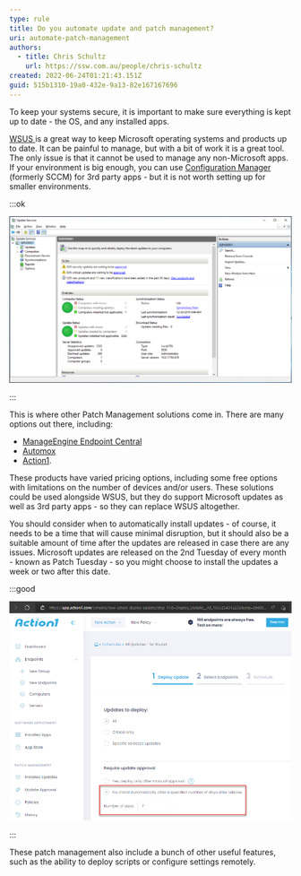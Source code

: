 ```yaml
---
type: rule
title: Do you automate update and patch management?
uri: automate-patch-management
authors:
  - title: Chris Schultz
    url: https://ssw.com.au/people/chris-schultz
created: 2022-06-24T01:21:43.151Z
guid: 515b1310-19a0-432e-9a13-82e167167696
---
```

To keep your systems secure, it is important to make sure everything is kept up to date - the OS, and any installed apps.

<!--endintro-->

[WSUS ](https://docs.microsoft.com/en-us/windows-server/administration/windows-server-update-services/get-started/windows-server-update-services-wsus)is a great way to keep Microsoft operating systems and products up to date. It can be painful to manage, but with a bit of work it is a great tool. The only issue is that it cannot be used to manage any non-Microsoft apps. If your environment is big enough, you can use [Configuration Manager](https://docs.microsoft.com/en-us/mem/configmgr/core/understand/introduction) (formerly SCCM) for 3rd party apps - but it is not worth setting up for smaller environments.

:::ok

![Figure: WSUS is a good tool, but it only does Microsoft Updates](01_wsus-console.png)

:::

This is where other Patch Management solutions come in. There are many options out there, including:

* [ManageEngine Endpoint Central](https://www.manageengine.com/products/desktop-central/features.html)
* [Automox](https://www.automox.com/)
* [Action1](https://www.action1.com/).

These products have varied pricing options, including some free options with limitations on the number of devices and/or users. These solutions could be used alongside WSUS, but they do support Microsoft updates as well as 3rd party apps - so they can replace WSUS altogether.

You should consider when to automatically install updates - of course, it needs to be a time that will cause minimal disruption, but it should also be a suitable amount of time after the updates are released in case there are any issues. Microsoft updates are released on the 2nd Tuesday of every month - known as Patch Tuesday - so you might choose to install the updates a week or two after this date.

:::good

![Figure: In Action1, you can set updates to only install after x days of their release](action1-schedule.png)

:::

These patch management also include a bunch of other useful features, such as the ability to deploy scripts or configure settings remotely.
